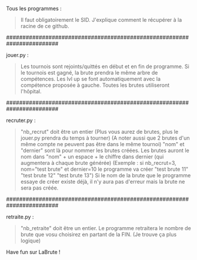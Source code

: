 Tous les programmes : 

> Il faut obligatoirement le SID. J'explique comment le récupérer à la racine de ce github.

########################################################################

jouer.py :

> Les tournois sont rejoints/quittés en début et en fin de programme.
> Si le tournois est gagné, la brute prendra le même arbre de compétences.
> Les lvl up se font automatiquement avec la compétence proposée à gauche.
> Toutes les brutes utiliseront l'hôpital.

########################################################################

recruter.py :

> "nb_recrut" doit être un entier (Plus vous aurez de brutes, plus le jouer.py prendra du temps à tourner) (A noter aussi que 2 brutes d'un même compte ne peuvent pas être dans le même tournoi)
> "nom" et "dernier" sont là pour nommer les brutes créées. Les brutes auront le nom dans "nom" + un espace + le chiffre dans dernier (qui augmentera à chaque brute générée)
(Exemple : si nb_recrut=3, nom="test brute" et dernier=10 le programme va créer "test brute 11" "test brute 12" "test brute 13")
Si le nom de la brute que le programme essaye de créer existe déjà, il n'y aura pas d'erreur mais la brute ne sera pas créée.

########################################################################

retraite.py :

> "nb_retraite" doit être un entier.
> Le programme retraitera le nombre de brute que vosu choisirez en partant de la FIN. (Je trouve ça plus logique)



Have fun sur LaBrute !
